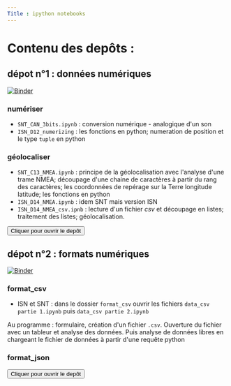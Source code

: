 ```yaml
---
Title : ipython notebooks
---
```


# Contenu des depôts : 
## dépot n°1 : données numériques
[![Binder](https://mybinder.org/badge_logo.svg)](https://mybinder.org/v2/gh/tix06/notebooks_donnees/master)
### numériser
* `SNT_CAN_3bits.ipynb` : conversion numérique - analogique d'un son
* `ISN_D12_numerizing` : les fonctions en python; numeration de position et le type `tuple` en python

### géolocaliser
* `SNT_C13_NMEA.ipynb` : principe de la géolocalisation avec l'analyse d'une trame NMEA; découpage d'une chaine de caractères à partir du rang des caractères; les coordonnées de repérage sur la Terre longitude latitude; les fonctions en python
* `ISN_D14_NMEA.ipynb` : idem SNT mais version ISN
* `ISN_D14_NMEA_csv.ipnb` : lecture d'un fichier *csv* et découpage en listes; traitement des listes; géolocalisation.




<form id="fs-frm" name="bouton">
<a href="https://mybinder.org/v2/gh/tix06/notebooks_donnees/master" target="_blank">
    <input type="button" value="Cliquer pour ouvrir le depôt"></a>
</form>


## dépot n°2 : formats numériques
[![Binder](https://mybinder.org/badge_logo.svg)](https://mybinder.org/v2/gh/tix06/notebooks_formats.git/master)
### format_csv
* ISN et SNT : dans le dossier `format_csv` ouvrir les fichiers `data_csv partie 1.ipynb` puis `data_csv partie 2.ipynb` 

Au programme : formulaire, création d'un fichier `.csv`. Ouverture du fichier avec un tableur et analyse des données. Puis analyse de données libres en chargeant le fichier de données à partir d'une requête python

### format_json

<form id="fs-frm" name="bouton">
<a href="https://mybinder.org/v2/gh/tix06/notebooks_formats.git/master" target="_blank">
    <input type="button" value="Cliquer pour ouvrir le depôt"></a>
</form>
<!--lien sur mybinder : 
https://mybinder.org/v2/gh/tix06/notebooks_formats.git/master
-->

<style>

</style>
